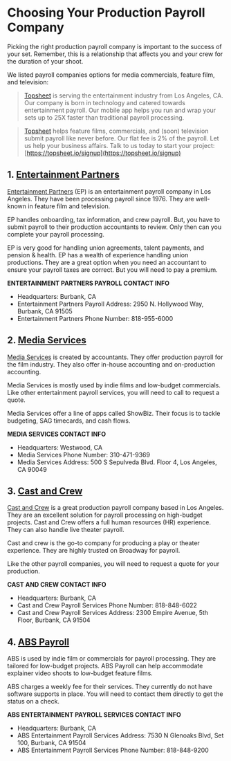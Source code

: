 # Choosing Your Production Payroll Company

Picking the right production payroll company is important to the success of your set. Remember, this is a relationship that affects you and your crew for the duration of your shoot. 

We listed payroll companies options for media commercials, feature film, and television:

> [Topsheet](https://topsheet.io) is serving the entertainment industry from Los Angeles, CA. Our company is born in technology and catered towards entertainment payroll. Our mobile app helps you run and wrap your sets up to 25X faster than traditional payroll processing. 

> [Topsheet](https://topsheet.io) helps feature films, commercials, and (soon) television submit payroll like never before. Our flat fee is 2% of the payroll. Let us help your business affairs. Talk to us today to start your project: [https://topsheet.io/signup](https://topsheet.io/signup)


## 1. [Entertainment Partners](http://ep.com/)

[Entertainment Partners](http://ep.com/) (EP) is an entertainment payroll company in Los Angeles. They have been processing payroll since 1976. They are well-known in feature film and television.

EP handles onboarding, tax information, and crew payroll. But, you have to submit payroll to their production accountants to review. Only then can you complete your payroll processing. 

EP is very good for handling union agreements, talent payments, and pension & health. EP has a wealth of experience handling union productions. They are a great option when you need an accountant to ensure your payroll taxes are correct. But you will need to pay a premium.

**ENTERTAINMENT PARTNERS PAYROLL CONTACT INFO**

- Headquarters: Burbank,  CA
- Entertainment Partners Payroll Address: 2950 N. Hollywood Way, Burbank, CA 91505
- Entertainment Partners Phone Number:  818-955-6000

## 2. [Media Services](https://www.mediaservices.com/)

[Media Services](https://www.mediaservices.com/) is created by accountants. They offer production payroll for the film industry. They also offer in-house accounting and on-production accounting.

Media Services is mostly used by indie films and low-budget commercials. Like other entertainment payroll services, you will need to call to request a quote.

Media Services offer a line of apps called ShowBiz. Their focus is to tackle budgeting, SAG timecards, and cash flows. 

**MEDIA SERVICES CONTACT INFO**

- Headquarters: Westwood, CA
- Media Services Phone Number: 310-471-9369
- Media Services Address: 500 S Sepulveda Blvd. Floor 4, Los Angeles, CA 90049

## 3. [Cast and Crew](http://castandcrew.com/)

[Cast and Crew](http://castandcrew.com/) is a great production payroll company based in Los Angeles. They are an excellent solution for payroll processing on high-budget projects. Cast and Crew offers a full human resources (HR) experience. They can also handle live theater payroll. 

Cast and crew is the go-to company for producing a play or theater experience. They are highly trusted on Broadway for payroll.

Like the other payroll companies, you will need to request a quote for your production.

**CAST AND CREW CONTACT INFO**

- Headquarters: Burbank, CA
- Cast and Crew Payroll Services Phone Number: 818-848-6022
- Cast and Crew Payroll Services Address: 2300 Empire Avenue, 5th Floor, Burbank, CA 91504

## 4. [ABS Payroll](https://abspayroll.com/)

ABS is used by indie film or commercials for payroll processing. They are tailored for low-budget projects. ABS Payroll can help accommodate explainer video shoots to low-budget feature films. 

ABS charges a weekly fee for their services. They currently do not have software supports in place. You will need to contact them directly to get the status on a check.

**ABS ENTERTAINMENT PAYROLL SERVICES CONTACT INFO**

- Headquarters: Burbank, CA
- ABS Entertainment Payroll Services Address: 7530 N Glenoaks Blvd, Set 100, Burbank, CA 91504
- ABS Entertainment Payroll Services Phone Number: 818-848-9200
